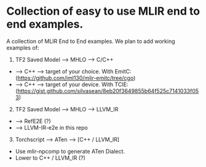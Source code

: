 # Collection of easy to use MLIR end to end examples. 
A collection of MLIR End to End examples. We plan to add working examples of:

1. TF2 Saved Model --> MHLO --> C/C++
  *  --> C++ --> target of your choice. With EmitC: (https://github.com/iml130/mlir-emitc/tree/cgo) 
  *  --> C++ --> target of your device. With TCIE: (https://gist.github.com/silvasean/8eb20f3649855b64f525c7141033f053)
2. TF2 Saved Model --> MHLO --> LLVM_IR
  * --> RefE2E (?)
  * --> LLVM-IR-e2e in this repo
3. Torchscript --> ATen --> [C++ / LLVM_IR]
  * Use mlir-npcomp to generate ATen Dialect. 
  * Lower to C++ / LLVM_IR (?)
